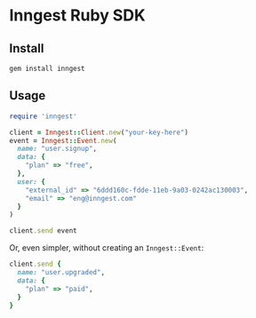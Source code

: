 # Inngest Ruby SDK


## Install

```
gem install inngest
```

## Usage

```ruby
require 'inngest'

client = Inngest::Client.new("your-key-here")
event = Inngest::Event.new(
  name: "user.signup",
  data: {
    "plan" => "free",
  },
  user: {
    "external_id" => "6ddd160c-fdde-11eb-9a03-0242ac130003",
    "email" => "eng@inngest.com"
  }
)

client.send event
```
Or, even simpler, without creating an `Inngest::Event`:

```ruby
client.send {
  name: "user.upgraded",
  data: {
    "plan" => "paid",
  }
}
```

